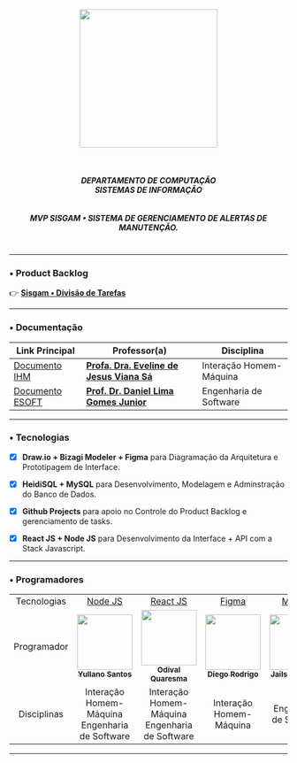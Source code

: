 <div>
  <h5 align="center">
  </br> <img src="https://user-images.githubusercontent.com/40738499/168456236-ce8aac11-ddb7-4dbb-a540-00c39e10927b.png" width="250px" />
  </br></br></br></br>
  DEPARTAMENTO DE COMPUTAÇÃO </br>
  SISTEMAS DE INFORMAÇÃO
  </br></br></br>
  MVP SISGAM • SISTEMA DE GERENCIAMENTO DE ALERTAS DE MANUTENÇÃO. </br>
  </br>
  </h5>
</div>

---
### • Product Backlog

👉 <a href="https://github.com/yullano90/emserf_service_map_manager/projects/1?fullscreen=true"> **Sisgam • Divisão de Tarefas** </a>

---

### • Documentação

| Link Principal | Professor(a) | Disciplina |
| ----------- | ---------------------- | ------------------------- |
| <a href="https://github.com/yullano90/emserf_service_map_manager/blob/master/docs-ifma/IHM-doc.md"> Documento IHM </a> | <a href="https://br.linkedin.com/in/eveline-s%C3%A1-436349162"> **Profa. Dra. Eveline de Jesus Viana Sá** </a> | Interação Homem-Máquina |
| <a href="https://github.com/yullano90/emserf_service_map_manager/blob/master/docs-ifma/ESOFT-doc.md"> Documento ESOFT </a> | <a href="https://br.linkedin.com/in/danieljr"> **Prof. Dr. Daniel Lima Gomes Junior** </a> | Engenharia de Software  |


---
### • Tecnologias

- [x] **Draw.io + Bizagi Modeler + Figma** para Diagramação da Arquitetura e Prototipagem de Interface.

- [x] **HeidiSQL + MySQL** para Desenvolvimento, Modelagem e Adminstração do Banco de Dados.

- [x] **Github Projects** para apoio no Controle do Product Backlog e gerenciamento de tasks.

- [x] **React JS + Node JS** para Desenvolvimento da Interface + API com a Stack Javascript.

---

### • Programadores

<table>

<tr>

<td align="center"><a> Tecnologias <br/> </a></td>

<td align="center"><a href="https://github.com/yullano90/emserf_service_map_manager/tree/master/_Back-end"> Node JS </a></td>

<td align="center"><a href="https://github.com/yullano90/emserf_service_map_manager/tree/master/_Front-end"> React JS </a></td>

<td align="center"><a href="https://www.figma.com/proto/8nohgZFsrHimifrt5FvQzy/Projeto-EMSERF?node-id=5%3A2&scaling=contain&page-id=0%3A1&starting-point-node-id=5%3A2"> Figma </a></td>

<td align="center"><a href="https://github.com/yullano90/emserf_service_map_manager/tree/master/_Database"> MySQL </a>
</td>

</tr>


<tr>

<td align="center"><a> Programador <br/> </a></td>

<td align="center"><a href="https://github.com/yullano90/"><img src="https://avatars.githubusercontent.com/u/40738499?v=4" width="100px;" alt=""/><br /><sub><b>Yullano Santos</b></td>

<td align="center"><a href="https://github.com/odivalq"><img src="https://avatars.githubusercontent.com/u/11811499?v=4" width="100px;" alt=""/><br /><sub><b>Odival Quaresma</b></td>

<td align="center"><a href="https://github.com/DiegoRodrig0"><img src="https://avatars.githubusercontent.com/u/84028669?v=4" width="100px;" alt=""/><br /><sub><b>Diego Rodrigo </b></td>

<td align="center"><a href="https://github.com/scjailson"><img src="https://avatars.githubusercontent.com/u/54485111?v=4" width="100px;" alt=""/><br /><sub><b>Jailson Soares</b></sub></a><br /></td>

</tr>

<tr>

<td align="center"><a> Disciplinas <br/> </a></td>

<td align="center"><a>Interação Homem-Máquina<br/>Engenharia de Software<br/></a></td>

<td align="center"><a>Interação Homem-Máquina<br/>Engenharia de Software<br/></a></td>

<td align="center"><a>Interação Homem-Máquina</a></td>

<td align="center"><a>Engenharia de Software</a></td>

</tr>

</table>

---
